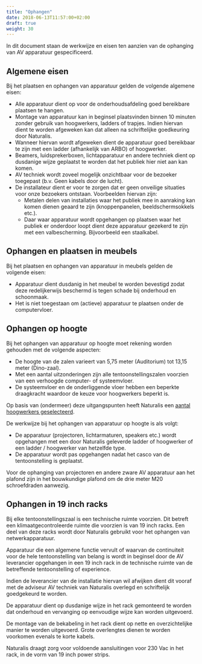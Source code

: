 ```yaml
---
title: "Ophangen"
date: 2018-06-13T11:57:00+02:00
draft: true
weight: 30
---
```


In dit document staan de werkwijze en eisen ten aanzien van de ophanging van AV
apparatuur gespecificeerd.

## Algemene eisen

Bij het plaatsen en ophangen van apparatuur gelden de volgende algemene eisen:

* Alle apparatuur dient op voor de onderhoudsafdeling goed bereikbare plaatsen
  te hangen.
* Montage van apparatuur kan in beginsel plaatsvinden binnen 10 minuten zonder
  gebruik van hoogwerkers, ladders of trapjes. Indien hiervan dient te worden
  afgeweken kan dat alleen na schriftelijke goedkeuring door Naturalis.
* Wanneer hiervan wordt afgeweken dient de apparatuur goed bereikbaar te zijn
  met een ladder (afhankelijk van ARBO) of hoogwerker.
* Beamers, luidsprekerboxen, lichtapparatuur en andere techniek dient op
  dusdanige wijze geplaatst te worden dat het publiek hier niet aan kan komen.
* AV techniek wordt zoveel mogelijk onzichtbaar voor de bezoeker toegepast (b.v.
  Geen kabels door de lucht).
* De installateur dient er voor te zorgen dat er geen onveilige situaties voor
  onze bezoekers ontstaan. Voorbeelden hiervan zijn:
  - Metalen delen van installaties waar het publiek mee in aanraking kan komen
    dienen geaard te zijn (knoppenpanelen, beeldschermsokkels etc.).
  - Daar waar apparatuur wordt opgehangen op plaatsen waar het publiek er
    onderdoor loopt dient deze apparatuur gezekerd te zijn met een
    valbescherming. Bijvoorbeeld een staalkabel.

## Ophangen en plaatsen in meubels

Bij het plaatsen en ophangen van apparatuur in meubels gelden de volgende
eisen:

* Apparatuur dient dusdanig in het meubel te worden bevestigd zodat deze
  redelijkerwijs beschermd is tegen schade bij onderhoud en schoonmaak.
* Het is niet toegestaan om (actieve) apparatuur te plaatsen onder de
  computervloer.

## Ophangen op hoogte

Bij het ophangen van apparatuur op hoogte moet rekening worden gehouden met de volgende
aspecten:

* De hoogte van de zalen varieert van 5,75 meter (Auditorium) tot 13,15 meter
  (Dino-zaal).
* Met een aantal uitzonderingen zijn alle tentoonstellingszalen voorzien van een
  verhoogde computer- of systeemvloer.
* De systeemvloer en de onderliggende vloer hebben een beperkte draagkracht
  waardoor de keuze voor hoogwerkers beperkt is.

Op basis van (ondermeer) deze uitgangspunten heeft Naturalis een [aantal
hoogwerkers
geselecteerd](https://docs.google.com/document/d/1FfyBEyE0VnzfwFpHbHSU22LUbxJMWzGEeh3ncGdth-8/edit#).

De werkwijze bij het ophangen van apparatuur op hoogte is als volgt:

* De apparatuur (projectoren, lichtarmaturen, speakers etc.) wordt opgehangen
  met een door Naturalis geleverde ladder of hoogwerker of een ladder /
  hoogwerker van hetzelfde type.
* De apparatuur wordt pas opgehangen nadat het casco van de tentoonstelling is
  geplaatst.

Voor de ophanging van projectoren en andere zware AV apparatuur aan het plafond
zijn in het bouwkundige plafond om de drie meter M20 schroefdraden aanwezig.

## Ophangen in 19 inch racks

Bij elke tentoonstellingszaal is een technische ruimte voorzien. Dit betreft een
klimaatgecontroleerde ruimte die voorzien is van 19 inch racks. Een deel van
deze racks wordt door Naturalis gebruikt voor het ophangen van
netwerkapparatuur.

Apparatuur die een algemene functie vervult of waarvan de continuiteit voor de
hele tentoonstelling van belang is wordt in beginsel door de AV leverancier
opgehangen in een 19 inch rack in de technische ruimte van de betreffende
tentoonstelling of experience.

Indien de leverancier van de installatie hiervan wil afwijken dient dit vooraf
met de adviseur AV techniek van Naturalis overlegd en schriftelijk goedgekeurd
te worden.

De apparatuur dient op dusdanige wijze in het rack gemonteerd te worden dat
onderhoud en vervanging op eenvoudige wijze kan worden uitgevoerd.

De montage van de bekabeling in het rack dient op nette en overzichtelijke
manier te worden uitgevoerd. Grote overlengtes dienen te worden voorkomen
evenals te korte kabels.

Naturalis draagt zorg voor voldoende aansluitingen voor 230 Vac in het rack, in
de vorm van 19 inch power strips.

